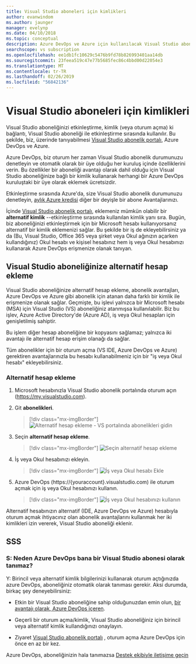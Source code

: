 ```yaml
---
title: Visual Studio aboneleri için kimlikleri
author: evanwindom
ms.author: jaunger
manager: evelynp
ms.date: 04/10/2018
ms.topic: conceptual
description: Azure DevOps ve Azure için kullanılacak Visual Studio aboneliğiniz için alternatif bir kimlik ekleme
searchscope: vs subscription
ms.openlocfilehash: ee1db1fc10629c5476b9fd78b826993401aa14db
ms.sourcegitcommit: 23feea519c47e77b5685fec86c4bbd00d22054e3
ms.translationtype: MT
ms.contentlocale: tr-TR
ms.lasthandoff: 02/26/2019
ms.locfileid: "56842136"
---
```

# <a name="identities-for-visual-studio-subscribers"></a>Visual Studio aboneleri için kimlikleri

Visual Studio aboneliğinizi etkinleştirme, kimlik (veya oturum açma) ki bağlantı, Visual Studio aboneliği ile etkinleştirme sırasında kullanılır. Bu şekilde, biz, üzerinde tanıyabilmesi [Visual Studio abonelik portalı](https://my.visualstudio.com?wt.mc_id=o~msft~docs), Azure DevOps ve Azure.

Azure DevOps, biz oturum her zaman Visual Studio abonelik durumunuzu denetleyin ve otomatik olarak bir üye olduğu her kuruluş içinde özelliklerini verin.
Bu özellikler bir aboneliği avantajı olarak dahil olduğu için Visual Studio aboneliğinize bağlı bir kimlik kullanarak herhangi bir Azure DevOps kuruluştaki bir üye olarak eklemek ücretsizdir.

Etkinleştirme sırasında Azure'da, size Visual Studio abonelik durumunuzu denetleyin, [aylık Azure kredisi](https://azure.microsoft.com/pricing/member-offers/credit-for-visual-studio-subscribers/) diğer bir deyişle bir abone Avantajlarınızı.

İçinde [Visual Studio abonelik portalı](https://my.visualstudio.com?wt.mc_id=o~msft~docs), eklemeniz mümkün olabilir bir **alternatif kimlik** --etkinleştirme sırasında kullanılan kimlik yanı sıra. Bugün, biz aboneliğinizi etkinleştirmek için bir Microsoft hesabı kullanıyorsanız alternatif bir kimlik eklemenizi sağlar. Bu şekilde bir iş de ekleyebilirsiniz ya da (Bu, Visual Studio, Office 365 veya şirket veya Okul ağınızın açarken kullandığınız) Okul hesabı ve kişisel hesabınız hem iş veya Okul hesabınızı kullanarak Azure DevOps erişmenize olanak tanıyan.

## <a name="add-an-alternate-account-to-your-visual-studio-subscription"></a>Visual Studio aboneliğinize alternatif hesap ekleme

Visual Studio aboneliğinize alternatif hesap ekleme, abonelik avantajları, Azure DevOps ve Azure gibi abonelik için atanan daha farklı bir kimlik ile erişmenize olanak sağlar. Geçmişte, bu işlevi yalnızca bir Microsoft hesabı (MSA) için Visual Studio (VS) aboneliğiniz atanmışsa kullanılabilir. Biz bu işlev, Azure Active Directory'de (Azure AD), iş veya Okul hesapları için genişletilmiş sahiptir.

Bu işlem diğer hesap aboneliğine bir kopyasını sağlamaz; yalnızca iki avantajı ile alternatif hesap erişim olanağı da sağlar.

Tüm abonelikler için bir oturum açma (VS IDE, Azure DevOps ve Azure) gerektiren avantajlarınızla bu hesabı kullanabilmeniz için bir "iş veya Okul hesabı" ekleyebilirsiniz.


### <a name="add-the-alternate-account"></a>Alternatif hesap ekleme


1. Microsoft hesabınızla Visual Studio abonelik portalında oturum açın (https://my.visualstudio.com).

2. Git **abonelikleri**.

    > [!div class="mx-imgBorder"]
    > ![Alternatif hesap ekleme - VS portalında abonelikleri gidin](_img/vs-alternate-identity/my-vs-subscriptions.png)

3. Seçin **alternatif hesap ekleme**.
    > [!div class="mx-imgBorder"]
    > ![Seçin alternatif hesap ekleme ](_img/vs-alternate-identity/choose-add-alternate-account.png)

4. İş veya Okul hesabınızı ekleyin.
    > [!div class="mx-imgBorder"]
    > ![İş veya Okul hesabı Ekle](_img/vs-alternate-identity/enter-alternate-account-my-visual-studio-com-portal.png)

5. Azure DevOps (https://{youraccount}.visualstudio.com) ile oturum açmak için iş veya Okul hesabınızı kullanın.
    > [!div class="mx-imgBorder"]
    > ![İş veya Okul hesabınızı kullanın](_img/vs-alternate-identity/sign-in-with-alternate-account.png)

Alternatif hesabınızın alternatif (IDE, Azure DevOps ve Azure) hesabıyla oturum açmak ihtiyacınız olan abonelik avantajlarını kullanmak her iki kimlikleri izin vererek, Visual Studio aboneliği eklenir.

## <a name="faq"></a>SSS

### <a name="q--why-doesnt-azure-devops-recognize-me-as-a-visual-studio-subscriber"></a>S:  Neden Azure DevOps bana bir Visual Studio abonesi olarak tanımaz?

Y: Birincil veya alternatif kimlik bilgilerinizi kullanarak oturum açtığınızda azure DevOps, aboneliğiniz otomatik olarak tanıması gerekir. Aksi durumda, birkaç şey deneyebilirsiniz:

* Etkin bir Visual Studio aboneliğine sahip olduğunuzdan emin olun, [bir avantajı olarak, Azure DevOps içeren](vs-azure-devops.md).

* Geçerli bir oturum açma/kimlik, Visual Studio aboneliğiniz için birincil veya alternatif kimlik kullandığınızı onaylayın.

* Ziyaret [Visual Studio abonelik portalı](https://my.visualstudio.com?wt.mc_id=o~msft~docs) , oturum açma Azure DevOps için önce en az bir kez.

Azure DevOps, aboneliğinizin hala tanımazsa [Destek ekibiyle iletişime geçin](https://visualstudio.microsoft.com/team-services/support/)
